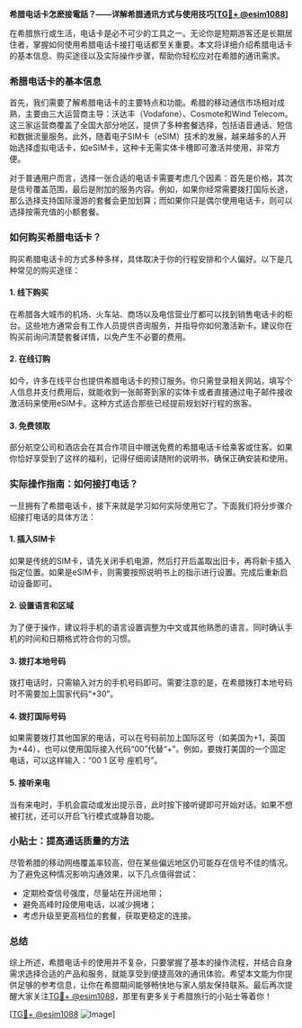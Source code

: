 **希腊电话卡怎麽接電話？——详解希腊通讯方式与使用技巧[[TG💪+ @esim1088](https://t.me/s/esim1088)]**

在希腊旅行或生活，电话卡是必不可少的工具之一。无论你是短期游客还是长期居住者，掌握如何使用希腊电话卡接打电话都至关重要。本文将详细介绍希腊电话卡的基本信息、购买途径以及实际操作步骤，帮助你轻松应对在希腊的通讯需求。

### 希腊电话卡的基本信息

首先，我们需要了解希腊电话卡的主要特点和功能。希腊的移动通信市场相对成熟，主要由三大运营商主导：沃达丰（Vodafone）、Cosmote和Wind Telecom。这三家运营商覆盖了全国大部分地区，提供了多种套餐选择，包括语音通话、短信和数据流量服务。此外，随着电子SIM卡（eSIM）技术的发展，越来越多的人开始选择虚拟电话卡，如eSIM卡，这种卡无需实体卡槽即可激活并使用，非常方便。

对于普通用户而言，选择一张合适的电话卡需要考虑几个因素：首先是价格，其次是信号覆盖范围，最后是附加的服务内容。例如，如果你经常需要拨打国际长途，那么选择支持国际漫游的套餐会更加划算；而如果你只是偶尔使用电话卡，则可以选择按需充值的小额套餐。

### 如何购买希腊电话卡？

购买希腊电话卡的方式多种多样，具体取决于你的行程安排和个人偏好。以下是几种常见的购买途径：

#### 1. 线下购买
在希腊各大城市的机场、火车站、商场以及电信营业厅都可以找到销售电话卡的柜台。这些地方通常会有工作人员提供咨询服务，并指导你如何激活新卡。建议你在购买前询问清楚套餐详情，以免产生不必要的费用。

#### 2. 在线订购
如今，许多在线平台也提供希腊电话卡的预订服务。你只需登录相关网站，填写个人信息并支付费用后，就能收到一张邮寄到家的实体卡或者直接通过电子邮件接收激活码来使用eSIM卡。这种方式适合那些已经提前规划好行程的旅客。

#### 3. 免费领取
部分航空公司和酒店会在其合作项目中赠送免费的希腊电话卡给乘客或住客。如果你恰好享受到了这样的福利，记得仔细阅读随附的说明书，确保正确安装和使用。

### 实际操作指南：如何接打电话？

一旦拥有了希腊电话卡，接下来就是学习如何实际使用它了。下面我们将分步骤介绍接打电话的具体方法：

#### 1. 插入SIM卡
如果是传统的SIM卡，请先关闭手机电源，然后打开后盖取出旧卡，再将新卡插入指定位置。如果是eSIM卡，则需要按照说明书上的指示进行设置。完成后重新启动设备即可。

#### 2. 设置语言和区域
为了便于操作，建议将手机的语言设置调整为中文或其他熟悉的语言。同时确认手机的时间和日期格式符合你的习惯。

#### 3. 拨打本地号码
拨打电话时，只需输入对方的手机号码即可。需要注意的是，在希腊拨打本地号码时不需要加上国家代码“+30”。

#### 4. 拨打国际号码
如果需要拨打其他国家的电话，可以在号码前加上国际区号（如美国为+1，英国为+44），也可以使用国际接入代码“00”代替“+”。例如，要拨打美国的一个固定电话，可以这样输入：“00 1 区号 座机号”。

#### 5. 接听来电
当有来电时，手机会震动或发出提示音，此时按下接听键即可开始对话。如果不想被打扰，还可以开启飞行模式或静音功能。

### 小贴士：提高通话质量的方法

尽管希腊的移动网络覆盖率较高，但在某些偏远地区仍可能存在信号不佳的情况。为了避免这种情况影响沟通效果，以下几点值得尝试：

- 定期检查信号强度，尽量站在开阔地带；
- 避免高峰时段使用电话，以减少拥堵；
- 考虑升级至更高档位的套餐，获取更稳定的连接。

### 总结

综上所述，希腊电话卡的使用并不复杂，只要掌握了基本的操作流程，并结合自身需求选择合适的产品和服务，就能享受到便捷高效的通讯体验。希望本文能为你提供足够的参考信息，让你在希腊期间能够畅快地与家人朋友保持联系。最后再次提醒大家关注[TG💪+ @esim1088](https://t.me/s/esim1088)，那里有更多关于希腊旅行的小贴士等着你！

[[TG💪+ @esim1088](https://t.me/s/esim1088) ![Image](https://i.postimg.cc/4NQfJmqS/Snipaste-2025-05-13-00-14-12.png)]